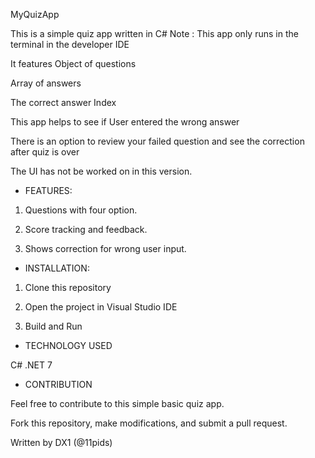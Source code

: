 MyQuizApp

This is a simple quiz app written in C#
Note : This app only runs in the terminal in the developer IDE 


It features Object of questions

Array of answers

The correct answer Index

This app helps to see if User entered the wrong answer

There is an option to review your failed question and see the correction after quiz is over

The UI has not be worked on in this version. 



- FEATURES:

1. Questions with four option.

2. Score tracking and feedback.

3. Shows correction for wrong user input.


- INSTALLATION:

1. Clone this repository

2. Open the project in Visual Studio IDE

3. Build and Run


- TECHNOLOGY USED

C#
.NET 7


- CONTRIBUTION

Feel free to contribute to this simple basic quiz app.

Fork this repository, make modifications, and submit a pull request.


Written by DX1 (@11pids)

